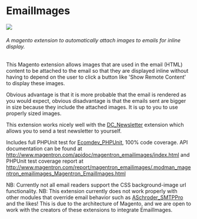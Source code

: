 # EmailImages

<a href="https://codeclimate.com/github/Magentron/EmailImages"><img src="https://codeclimate.com/github/Magentron/EmailImages/badges/gpa.svg" /></a>

###### A magento extension to automatically attach images to emails for inline display.

This Magento extension allows images that are used in the email (HTML) content to be attached to the email so that they are displayed inline without having to depend on the user to click a button like 'Show Remote Content' to display these images.

Obvious advantage is that it is more probable that the email is rendered as you would expect, obvious disadvantage is that the emails sent are bigger in size because they include the attached images. It is up to you to use properly sized images.

This extension works nicely well with the <a href="http://dot.collective.ro/magento-output/magento-send-a-test-newsletter/">DC_Newsletter</a> extension which allows you to send a test newsletter to yourself.

Includes full PHPUnit test for <a href="https://github.com/EcomDev/EcomDev_PHPUnit">Ecomdev_PHPUnit</a>, 100% code coverage. API documentation can be found at http://www.magentron.com/apidoc/magentron_emailimages/index.html and PHPUnit test coverage report at <a href="http://www.magentron.com/report/magentron_emailimages/.modman_magentron_emailimages_Magentron_EmailImages.html">http://www.magentron.com/report/magentron_emailimages/.modman_magentron_emailimages_Magentron_EmailImages.html</a>

NB: Currently not all email readers support the CSS background-image url functionality. 
NB: This extension currently does not work properly with other modules that override email behavior such as <a href="http://www.magentocommerce.com/magento-connect/smtp-pro-email-free-custom-smtp-email.html">ASchroder_SMTPPro</a> and the likes! This is due to the architecture of Magento, and we are open to work with the creators of these extensions to integrate EmailImages.

